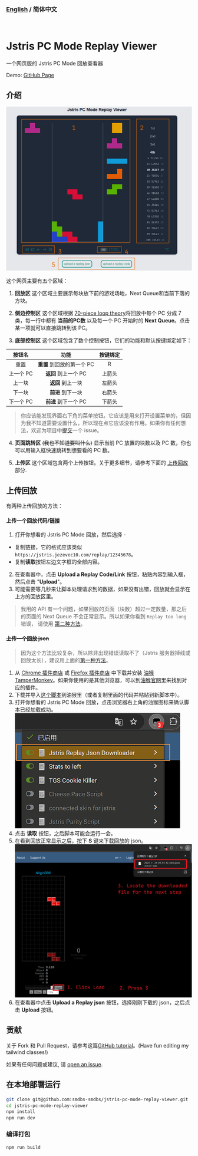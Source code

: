 ### [English](https://github.com/smdbs-smdbs/jstris-pc-mode-replay-viewer/blob/main/README.md) / 简体中文

<br/>

# Jstris PC Mode Replay Viewer

一个网页版的 Jstris PC Mode 回放查看器

Demo: [GitHub Page](https://smdbs01.github.io/jstris-pc-mode-replay-viewer/)

## 介绍

![Example picture](./md_assets/example.png)

这个网页主要有五个区域：

1. **回放区** 这个区域主要展示每块放下前的游戏场地，Next Queue和当前下落的方块。

2. **侧边控制区** 这个区域根据 [70-piece loop theory](https://docs.google.com/document/d/1udtq235q2SdoFYwMZNu-GRYR-4dCYMkp0E8_Hw1XTyg)将回放中每个 PC 分成 7 类，每一行中都有 **当前的PC数** 以及每一个 PC 开始时的 **Next Queue**。点击某一项就可以直接跳转到该 PC。

3. **底部控制区** 这个区域包含了数个控制按钮，它们的功能和默认按键绑定如下：

|  按钮名   |            功能            | 按键绑定 |
| :-------: | :------------------------: | :------: |
|   重置    | **重置** 到回放的第一个 PC |    R     |
| 上一个 PC |    **返回** 到上一个 PC    |  上箭头  |
|  上一块   |     **返回** 到上一块      |  左箭头  |
|  下一块   |     **前进** 到下一块      |  右箭头  |
| 下一个 PC |    **前进** 到下一个 PC    |  下箭头  |

> 你应该能发现界面右下角的菜单按钮。它应该是用来打开设置菜单的，但因为我不知道需要设置什么，所以现在点它应该没有作用。如果你有任何想法，欢迎为项目中[提交](#贡献)一个 issue。

4. **页面跳转区** ~~(我也不知道要叫什么)~~ 显示当前 PC 放置的块数以及 PC 数，你也可以用输入框快速跳转到想要看的 PC 数。

5. **上传区** 这个区域包含两个上传按钮。关于更多细节，请参考下面的 [上传回放](#上传回放) 部分.

## 上传回放

有两种上传回放的方法：

#### 上传一个回放代码/链接

1. 打开你想看的 Jstris PC Mode 回放，然后选择 -

- 复制链接，它的格式应该类似 `https://jstris.jezevec10.com/replay/12345678`。
- 复制**读取**按钮左边文字框的全部内容。

2. 在查看器中，点击 **Upload a Replay Code/Link** 按钮，粘贴内容到输入框，然后点击 "**Upload**"。
3. 可能需要等几秒来让脚本处理请求到的数据，如果没有出错，回放就会显示在上方的回放区里。

> 我用的 API 有一个问题，如果回放的页面（块数）超过一定数量，那之后的页面的 Next Queue 不会正常显示。所以如果你看到 `Replay too long` 错误， 请使用 [第二种方法](#上传一个回放-json)。

#### ~~上传一个回放 json~~

> 因为这个方法比较复杂，所以除非出现错误读取不了（Jstris 服务器掉线或回放太长），建议用上面的[第一种方法](#上传一个回放代码/链接)。

1. 从 [Chrome 插件商店](https://chrome.google.com/webstore/detail/tampermonkey/gppongmhjkpfnbhagpmjfkannfbllamg) 或 [Firefox 插件商店](https://addons.mozilla.org/en-US/firefox/addon/tampermonkey/) 中下载并安装 [油猴 TamperMonkey](https://www.tampermonkey.net/index.php)。如果你使用的是其他浏览器，可以到[油猴官网](https://www.tampermonkey.net/index.php)里来找到对应的插件。
2. 下载并导入[这个脚本](./md_assets/PCReplayDownloader.js)到油猴里（或者复制里面的代码并粘贴到新脚本中）。
3. 打开你想看的 Jstris PC Mode 回放，点击浏览器右上角的油猴图标来确认脚本已经加载成功。
   ![Script instruction1](./md_assets/script1.png)
4. 点击 **读取** 按钮，之后脚本可能会运行一会。
5. 在看到回放正常显示之后，按下 **S** 键来下载回放的 json。
   ![Script instruction2](./md_assets/script2.png)
6. 在查看器中点击 **Upload a Replay json** 按钮，选择刚刚下载的 json，之后点击 **Upload** 按钮。

## 贡献

关于 Fork 和 Pull Request，请参考这篇[GitHub tutorial](https://docs.github.com/en/get-started/exploring-projects-on-github/contributing-to-a-project)。(Have fun editing my tailwind classes!)

如果有任何问题或建议, 请 [open an issue](https://github.com/smdbs-smdbs/jstris-pc-mode-replay-viewer/issues).

## 在本地部署运行

```sh
git clone git@github.com:smdbs-smdbs/jstris-pc-mode-replay-viewer.git
cd jstris-pc-mode-replay-viewer
npm install
npm run dev
```

### 编译打包

```sh
npm run build
```
